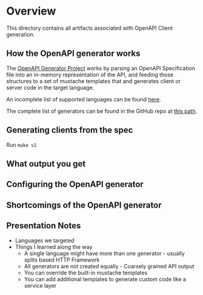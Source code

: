 # Overview

This directory contains all artifacts associated with OpenAPI Client generation.

## How the OpenAPI generator works

The [OpenAPI Generator Project](https://github.com/OpenAPITools/openapi-generator)
works by parsing an OpenAPI Specification file into an in-memory representation
of the API, and feeding those structures to a set of mustache templates that
and generates client or server code in the target language.

An incomplete list of supported languages can be found [here](https://openapi-generator.tech/docs/generators).

The complete list of generators can be found in the GitHub repo at [this path](https://github.com/OpenAPITools/openapi-generator/tree/master/modules/openapi-generator/src/main/resources).

## Generating clients from the spec

Run `make v2`

## What output you get

## Configuring the OpenAPI generator


## Shortcomings of the OpenAPI generator

## Presentation Notes

- Languages we targeted
- Things I learned along the way
  - A single language might have more than one generator - usually splits based HTTP Framework
  - All generators are not created equally - Coarsely grained API output
  - You can override the built-in mustache templates
  - You can add additional templates to generate custom code like a service layer